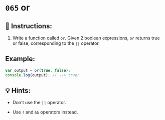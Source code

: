 # `065` or

## 📝 Instructions:

1. Write a function called `or`. Given 2 boolean expressions, `or` returns true or false, corresponding to the `||` operator.

## Example:

```Javascript
var output = or(true, false);
console.log(output); // --> true;
```

## 💡 Hints:

+ Don't use the `||` operator. 

+ Use `!` and `&&` operators instead.
